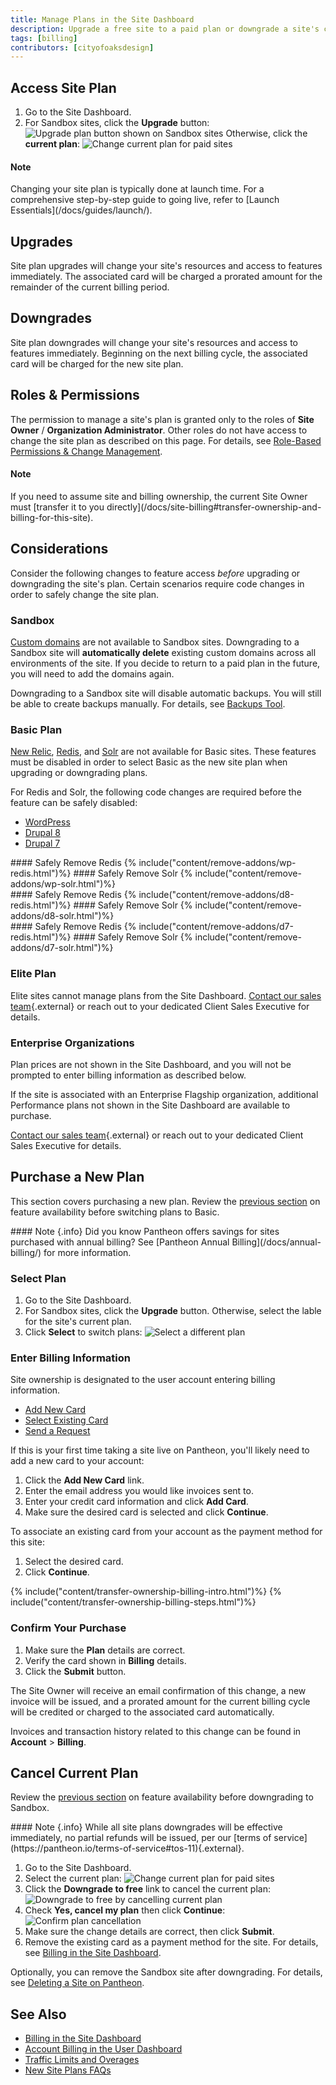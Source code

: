 ```yaml
---
title: Manage Plans in the Site Dashboard
description: Upgrade a free site to a paid plan or downgrade a site's current plan within the Site Dashboard.
tags: [billing]
contributors: [cityofoaksdesign]
---
```

## Access Site Plan
1. Go to the Site Dashboard.
2. For Sandbox sites, click the **Upgrade** button:
 ![Upgrade plan button shown on Sandbox sites](/source/docs/assets/images/dashboard/upgrade-plan.png)
 Otherwise, click the **current plan**:
 ![Change current plan for paid sites](/source/docs/assets/images/dashboard/change-plan.png)

<div class="alert alert-info">
<h4 class="info">Note</h4>
<p markdown="1">Changing your site plan is typically done at launch time. For a comprehensive step-by-step guide to going live, refer to [Launch Essentials](/docs/guides/launch/).
</p></div>

## Upgrades
Site plan upgrades will change your site's resources and access to features immediately. The associated card will be charged a prorated amount for the remainder of the current billing period.

## Downgrades
Site plan downgrades will change your site's resources and access to features immediately. Beginning on the next billing cycle, the associated card will be charged for the new site plan.

## Roles & Permissions
The permission to manage a site's plan is granted only to the roles of **Site Owner** / **Organization Administrator**. Other roles do not have access to change the site plan as described on this page. For details, see <a href="/docs/change-management/#site-level-roles-and-permissions" data-proofer-ignore>Role-Based Permissions & Change Management</a>.

<div class="alert alert-info">
<h4 class="info">Note</h4>
<p markdown="1">If you need to assume site and billing ownership, the current Site Owner must [transfer it to you directly](/docs/site-billing#transfer-ownership-and-billing-for-this-site).</p></div>

## Considerations
Consider the following changes to feature access _before_ upgrading or downgrading the site's plan. Certain scenarios require code changes in order to safely change the site plan.

### Sandbox
[Custom domains](/docs/domains/#custom-domains) are not available to Sandbox sites. Downgrading to a Sandbox site will **automatically delete** existing custom domains across all environments of the site. If you decide to return to a paid plan in the future, you will need to add the domains again.

Downgrading to a Sandbox site will disable automatic backups. You will still be able to create backups manually. For details, see [Backups Tool](/docs/backups/).

### Basic Plan
[New Relic](/docs/new-relic/), [Redis](/docs/redis/), and [Solr](/docs/solr) are not available for Basic sites. These features must be disabled in order to select Basic as the new site plan when upgrading or downgrading plans.

For Redis and Solr, the following code changes are required before the feature can be safely disabled:

<!-- Nav tabs -->
<ul class="nav nav-tabs" role="tablist">
  <!-- Active tab -->
  <li id="wp-id" role="presentation" class="active"><a href="#wp" aria-controls="wp" role="tab" data-toggle="tab">WordPress</a></li>
  <!-- 2nd Tab Nav -->
  <li id="d8-id" role="presentation"><a href="#d8" aria-controls="drops" role="tab" data-toggle="tab">Drupal 8</a></li>
  <!-- 3rd Tab Nav -->
  <li id="d7-id" role="presentation"><a href="#d7" aria-controls="drops" role="tab" data-toggle="tab">Drupal 7</a></li>

</ul>
<!-- Tab panes -->
<div class="tab-content">
  <!-- Active pane content -->
  <div role="tabpanel" class="tab-pane active" id="wp" markdown="1">
#### Safely Remove Redis
{% include("content/remove-addons/wp-redis.html")%}
#### Safely Remove Solr
{% include("content/remove-addons/wp-solr.html")%}
  </div>
  <!-- 2nd pane content -->
  <div role="tabpanel" class="tab-pane" id="d8" markdown="1">
#### Safely Remove Redis
{% include("content/remove-addons/d8-redis.html")%}
#### Safely Remove Solr
{% include("content/remove-addons/d8-solr.html")%}
  </div>
  <!-- 2nd pane content -->
  <div role="tabpanel" class="tab-pane" id="d7" markdown="1">
#### Safely Remove Redis
{% include("content/remove-addons/d7-redis.html")%}
#### Safely Remove Solr
{% include("content/remove-addons/d7-solr.html")%}
  </div>
</div>

### Elite Plan
Elite sites cannot manage plans from the Site Dashboard. [Contact our sales team](https://pantheon.io/contact-us){.external} or reach out to your dedicated Client Sales Executive for details.

### Enterprise Organizations
Plan prices are not shown in the Site Dashboard, and you will not be prompted to enter billing information as described below.

If the site is associated with an Enterprise Flagship organization, additional Performance plans not shown in the Site Dashboard are available to purchase.

[Contact our sales team](https://pantheon.io/contact-us){.external} or reach out to your dedicated Client Sales Executive for details.

## Purchase a New Plan
This section covers purchasing a new plan. Review the [previous section](#basic-plan) on feature availability before switching plans to Basic.

<div class="alert alert-info" role="alert" markdown="1">
#### Note {.info}
Did you know Pantheon offers savings for sites purchased with annual billing? See [Pantheon Annual Billing](/docs/annual-billing/) for more information.
</div>

### Select Plan
1. Go to the Site Dashboard.
2. For Sandbox sites, click the **Upgrade** button. Otherwise, select the lable for the site's current plan.
3. Click **Select** to switch plans:
 ![Select a different plan](/source/docs/assets/images/dashboard/select-plan.png)


### Enter Billing Information
Site ownership is designated to the user account entering billing information.
<!-- Nav tabs -->
<ul class="nav nav-tabs" role="tablist">
  <!-- Active tab -->
  <li id="add-cc-id" role="presentation" class="active"><a href="#add-cc" aria-controls="add-cc" role="tab" data-toggle="tab">Add New Card</a></li>
  <!-- 2nd Tab Nav -->
  <li id="existing-cc-id" role="presentation"><a href="#existing-cc" aria-controls="existing-cc" role="tab" data-toggle="tab">Select Existing Card</a></li>
  <!-- 3RD Tab Nav -->
  <li id="request-payment-id" role="presentation"><a href="#request-payment" aria-controls="request-payment" role="tab" data-toggle="tab">Send a Request</a></li>
</ul>
<!-- Tab panes -->
<div class="tab-content">
<!-- Active pane content -->
<div role="tabpanel" class="tab-pane active" id="add-cc" markdown="1">
If this is your first time taking a site live on Pantheon, you'll likely need to add a new card to your account:

1. Click the **<span class="glyphicon glyphicon-plus"></span> Add New Card** link.
2. Enter the email address you would like invoices sent to.
3. Enter your credit card information and click **Add Card**.
4. Make sure the desired card is selected and click **Continue**.
</div>
<!-- 2nd pane content -->
<div role="tabpanel" class="tab-pane" id="existing-cc" markdown="1">
To associate an existing card from your account as the payment method for this site:

1. Select the desired card.
2. Click **Continue**.
</div>
<!-- 3rd pane content -->
<div role="tabpanel" class="tab-pane" id="request-payment" markdown="1">
{% include("content/transfer-ownership-billing-intro.html")%}
{% include("content/transfer-ownership-billing-steps.html")%}
</div>
</div>

### Confirm Your Purchase
1. Make sure the **Plan** details are correct.
2. Verify the card shown in **Billing** details.
3. Click the **Submit** button.

The Site Owner will receive an email confirmation of this change, a new invoice will be issued, and a prorated amount for the current billing cycle will be credited or charged to the associated card automatically.

Invoices and transaction history related to this change can be found in **<span class="glyphicons glyphicons-cogwheel"></span> Account** > **Billing**.

## Cancel Current Plan
Review the [previous section](#sandbox) on feature availability before downgrading to Sandbox. 

<div class="alert alert-info" markdown="1">
#### Note {.info}
While all site plans downgrades will be effective immediately, no partial refunds will be issued, per our [terms of service](https://pantheon.io/terms-of-service#tos-11){.external}.
</div>


1. Go to the Site Dashboard.
2. Select the current plan:
 ![Change current plan for paid sites](/source/docs/assets/images/dashboard/change-plan.png)
3. Click the **Downgrade to free** link to cancel the current plan:
 ![Downgrade to free by cancelling current plan](/source/docs/assets/images/dashboard/cancel-plan.png)
4. Check **Yes, cancel my plan** then click **Continue**:
 ![Confirm plan cancellation](/source/docs/assets/images/dashboard/confirm-cancellation.png)
5. Make sure the change details are correct, then click **Submit**.
6. Remove the existing card as a payment method for the site. For details, see [Billing in the Site Dashboard](/docs/site-billing/#do-not-bill-this-site-to-a-card).

Optionally, you can remove the Sandbox site after downgrading. For details, see [Deleting a Site on Pantheon](/docs/delete-site/).

## See Also
- [Billing in the Site Dashboard](/docs/site-billing/)
- [Account Billing in the User Dashboard](/docs/account-billing/)
- [Traffic Limits and Overages](/docs/traffic-limits/)
- [New Site Plans FAQs](/docs/new-plans-faq/)

